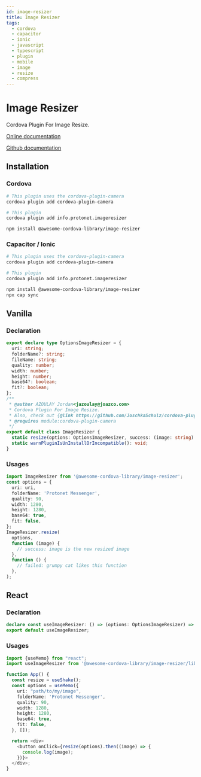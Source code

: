 ```yaml
---
id: image-resizer
title: Image Resizer
tags:
  - cordova
  - capacitor
  - ionic
  - javascript
  - typescript
  - plugin
  - mobile
  - image
  - resize
  - compress
---
```


# Image Resizer

Cordova Plugin For Image Resize.

[Online documentation](https://awesomecordovalibrary.com)

[Github documentation](https://github.com/JoschkaSchulz/cordova-plugin-image-resizer)

## Installation

### Cordova

```bash
# This plugin uses the cordova-plugin-camera
cordova plugin add cordova-plugin-camera

# This plugin
cordova plugin add info.protonet.imageresizer

npm install @awesome-cordova-library/image-resizer
```

### Capacitor / Ionic

```bash
# This plugin uses the cordova-plugin-camera
cordova plugin add cordova-plugin-camera

# This plugin
cordova plugin add info.protonet.imageresizer

npm install @awesome-cordova-library/image-resizer
npx cap sync
```

## Vanilla

### Declaration

```typescript
export declare type OptionsImageResizer = {
  uri: string;
  folderName?: string;
  fileName: string;
  quality: number;
  width: number;
  height: number;
  base64?: boolean;
  fit?: boolean;
};
/**
 * @author AZOULAY Jordan<jazoulay@joazco.com>
 * Cordova Plugin For Image Resize.
 * Also, check out {@link https://github.com/JoschkaSchulz/cordova-plugin-image-resizer Github}
 * @requires module:cordova-plugin-camera
 */
export default class ImageResizer {
  static resize(options: OptionsImageResizer, success: (image: string) => void, error: () => void): void;
  static warnPluginIsUnInstallOrIncompatible(): void;
}
```

### Usages

```typescript
import ImageResizer from '@awesome-cordova-library/image-resizer';
const options = {
  uri: uri,
  folderName: 'Protonet Messenger',
  quality: 90,
  width: 1280,
  height: 1280,
  base64: true,
  fit: false,
};
ImageResizer.resize(
  options,
  function (image) {
    // success: image is the new resized image
  },
  function () {
    // failed: grumpy cat likes this function
  },
);
```

## React

### Declaration

```typescript
declare const useImageResizer: () => (options: OptionsImageResizer) => Promise<string>;
export default useImageResizer;
```

### Usages

```typescript
import {useMemo} from "react";
import useImageResizer from '@awesome-cordova-library/image-resizer/lib/react';

function App() {
  const resize = useShake();
  const options = useMemo({
    uri: "path/to/my/image",
    folderName: 'Protonet Messenger',
    quality: 90,
    width: 1280,
    height: 1280,
    base64: true,
    fit: false,
  }, []);

  return <div>
    <button onClick={resize(options).then((image) => {
      console.log(image);
    })}>
  </div>;
}
```
